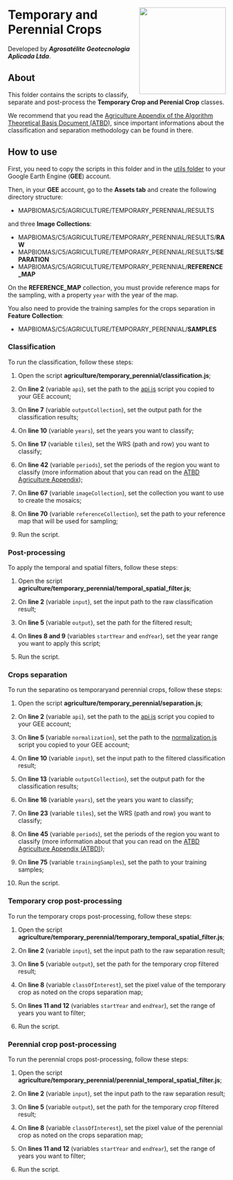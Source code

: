 <div>
    <img src='https://agrosatelite.com.br/wp-content/uploads/2019/02/logo_horizontal_negativo.png' height='auto' width='200' align='right'>
    <h1>Temporary and Perennial Crops</h1>
</div>

Developed by ***Agrosatélite Geotecnologia Aplicada Ltda***.

## About

This folder contains the scripts to classify, separate and post-process the **Temporary Crop and Perenial Crop** classes. 

We recommend that you read the [Agriculture Appendix of the Algorithm Theoretical Basis Document (ATBD)](https://mapbiomas.org/download-dos-atbds), since important informations about the classification and separation methodology can be found in there. 

## How to use

First, you need to copy the scripts in this folder and in the [utils folder](../utils) to your Google Earth Engine (**GEE**) account.

Then, in your **GEE** account, go to the **Assets tab** and create the following directory structure:

 - MAPBIOMAS/C5/AGRICULTURE/TEMPORARY_PERENNIAL/RESULTS

and three **Image Collections**:

 - MAPBIOMAS/C5/AGRICULTURE/TEMPORARY_PERENNIAL/RESULTS/**RAW**
 - MAPBIOMAS/C5/AGRICULTURE/TEMPORARY_PERENNIAL/RESULTS/**SEPARATION**
 - MAPBIOMAS/C5/AGRICULTURE/TEMPORARY_PERENNIAL/**REFERENCE_MAP**

On the **REFERENCE_MAP** collection, you must provide reference maps for the sampling, with a property `year` with the year of the map.

You also need to provide the training samples for the crops separation in **Feature Collection**:

 - MAPBIOMAS/C5/AGRICULTURE/TEMPORARY_PERENNIAL/**SAMPLES**

### Classification

To run the classification, follow these steps:

1. Open the script **agriculture/temporary_perennial/classification.js**;

2. On **line 2** (variable `api`), set the path to the [api.js](../utils/api.js) script you copied to your GEE account;

3. On **line 7** (variable `outputCollection`), set the output path for the classification results;

4. On **line 10** (variable `years`), set the years you want to classify;
    
5. On **line 17** (variable `tiles`), set the WRS (path and row) you want to classify;
    
6. On **line 42** (variable `periods`), set the periods of the region you want to classify (more information about that you can read on the [ATBD Agriculture Appendix](https://mapbiomas.org/download-dos-atbds));
    
7. On **line 67** (variable `imageCollection`), set the collection you want to use to create the mosaics;

8. On **line 70** (variable `referenceCollection`), set the path to your reference map that will be used for sampling;
    
9. Run the script.

### Post-processing

To apply the temporal and spatial filters, follow these steps: 

1. Open the script **agriculture/temporary_perennial/temporal_spatial_filter.js**;

2. On **line 2** (variable `input`), set the input path to the raw classification result;

3. On **line 5** (variable `output`), set the path for the filtered result;
    
4. On **lines 8 and 9** (variables `startYear` and `endYear`), set the year range you want to apply this script;

5. Run the script.

### Crops separation

To run the separatino os temporaryand perennial crops, follow these steps: 

1. Open the script **agriculture/temporary_perennial/separation.js**;

2. On **line 2** (variable `api`), set the path to the [api.js](../utils/api.js) script you copied to your GEE account;

3. On **line 5** (variable `normalization`), set the path to the [normalization.js](../utils/normalization.js) script you copied to your GEE account;

4. On **line 10** (variable `input`), set the input path to the filtered classification result;

5. On **line 13** (variable `outputCollection`), set the output path for the classification results;

6. On **line 16** (variable `years`), set the years you want to classify;
    
7.  On **line 23** (variable `tiles`), set the WRS (path and row) you want to classify;
    
8.  On **line 45** (variable `periods`), set the periods of the region you want to classify (more information about that you can read on the [ATBD Agriculture Appendix (ATBD)](https://mapbiomas.org/download-dos-atbds));

9. On **line 75** (variable `trainingSamples`), set the path to your training samples;
    
10.  Run the script.

### Temporary crop post-processing

To run the temporary crops post-processing, follow these steps:

1. Open the script **agriculture/temporary_perennial/temporary_temporal_spatial_filter.js**;
    
2. On **line 2** (variable `input`), set the input path to the raw separation result;

3. On **line 5** (variable `output`), set the path for the temporary crop filtered result;

4. On **line 8** (variable `classOfInterest`), set the pixel value of the temporary crop as noted on the crops separation map;
    
5. On **lines 11 and 12** (variables `startYear` and `endYear`), set the range of years you want to filter;

6. Run the script.

### Perennial crop post-processing

To run the perennial crops post-processing, follow these steps:

1. Open the script **agriculture/temporary_perennial/perennial_temporal_spatial_filter.js**;

2. On **line 2** (variable `input`), set the input path to the raw separation result;

3. On **line 5** (variable `output`), set the path for the temporary crop filtered result;
    
4. On **line 8** (variable `classOfInterest`), set the pixel value of the perennial crop as noted on the crops separation map;
    
5.  On **lines 11 and 12** (variables `startYear` and `endYear`), set the range of years you want to filter;

6. Run the script.